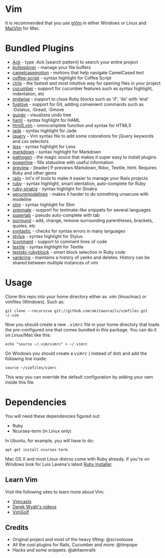 # Vim

It is recommended that you use [gVim](http://www.vim.org/download.php#pc) in either Windows or Linux and [MacVim](https://github.com/b4winckler/macvim/downloads) for Mac.

# Bundled Plugins

* [Ack](http://www.vim.org/scripts/script.php?script_id=2572) - type :Ack [search pattern] to search your entire project
* [bufexplorer](http://www.vim.org/scripts/script.php?script_id=42) - manage your file buffers
* [camelcasemotion](http://www.vim.org/scripts/script.php?script_id=1905) - motions that help navigate CamelCased text
* [coffee-script](https://github.com/kchmck/vim-coffee-script) - syntax highlight for Coffee Script
* [ctrlp](https://github.com/kien/ctrlp.vim) - the fastest and most intuitive way for opening files in your project
* [cucumber](http://www.vim.org/scripts/script.php?script_id=2973) - support for cucumber features such as syntax highlight, indentation, etc
* [endwise](http://www.vim.org/scripts/script.php?script_id=2386) - support to close Ruby blocks such as 'if', 'do' with 'end'
* [fugitive](http://www.vim.org/scripts/script.php?script_id=2975) - support for Git, adding convenient commands such as :Gstatus, :Gread, :Gmove
* [gundo](http://www.vim.org/scripts/script.php?script_id=3304) - visualizes undo tree
* [haml](http://www.vim.org/scripts/script.php?script_id=1773) - syntax highlight for HAML
* [html5.vim](https://github.com/othree/html5.vim) - omnicomplete function and syntax for HTML5
* [jade](https://github.com/digitaltoad/vim-jade) - syntax highlight for Jade
* [jquery](https://github.com/itspriddle/vim-jquery) - Vim syntax file to add some colorations for jQuery keywords and css selectors
* [less](https://github.com/groenewege/vim-less) - syntax highlight for Less
* [markdown](http://www.vim.org/scripts/script.php?script_id=1242) - syntax highlight for Markdown
* [pathogen](http://www.vim.org/scripts/script.php?script_id=2332) - the magic souce that makes it super easy to install plugins
* [powerline](http://https://github.com/Lokaltog/vim-powerline) - fills statusline with useful information
* [preview](http://www.vim.org/scripts/script.php?script_id=3344) - [leader] P previews Markdown, Rdoc, Textile, html. Requires Ruby and other gems
* [rails](http://www.vim.org/scripts/script.php?script_id=1567) - lot's of tools to make it easier to manage your Rails projects
* [ruby](https://github.com/vim-ruby/vim-ruby/wiki) - syntax highlight, smart identation, auto-complete for Ruby
* [ruby-sinatra](https://github.com/hallison/vim-ruby-sinatra) - syntax highlight for Sinatra
* [securemodelines](http://www.vim.org/scripts/script.php?script_id=1876) - makes it harder to do something unsecure with modeline
* [slim](https://github.com/bbommarito/vim-slim) - syntax highlight for Slim
* [snipmate](https://github.com/akitaonrails/snipmate.vim) - support for textmate-like snippets for several languages
* [supertab](http://www.vim.org/scripts/script.php?script_id=1643) - pseudo auto-complete with tab
* [surround](http://www.vim.org/scripts/script.php?script_id=1697) - add, change, remove surrounding parentheses, brackets, quotes, etc
* [syntastic](http://www.vim.org/scripts/script.php?script_id=2736) - checks for syntax errors in many languages
* [stylus](https://github.com/wavded/vim-stylus) - syntax highlight for Stylus
* [tcomment](https://github.com/tomtom/tcomment_vim) - support to comment lines of code
* [textile](http://www.vim.org/scripts/script.php?script_id=2305) - syntax highlight for Textile
* [textobj-rubyblock](http://vimcasts.org/blog/2010/12/a-text-object-for-ruby-blocks/) - smart block selection in Ruby code
* [yankring](http://www.vim.org/scripts/script.php?script_id=1234) - maintains a history of yanks and deletes. History can be shared between multiple instances of vim

# Usage

Clone this repo into your home directory either as .vim (linux/mac) or
vimfiles (Windows). Such as:

    git clone --recursive git://github.com/akitaonrails/vimfiles.git ~/.vim

Now you should create a new <tt>.vimrc</tt> file in your home directory that
loads the pre-configured one that comes bundled in this package. You can do it
on Linux/Mac like this:

    echo "source ~/.vim/vimrc" > ~/.vimrc

On Windows you should create a <tt>_vimrc</tt> (_ instead of dot) and add
the following line inside:

    source ~/vimfiles/vimrc

This way you can override the default configuration by adding your own inside
this file.

# Dependencies

You will need these dependencies figured out:

* Ruby
* Ncurses-term (in Linux only)

In Ubuntu, for example, you will have to do:

    apt-get install ncurses-term

Mac OS X and most Linux distros come with Ruby already. If you're on Windows
look for Luis Lavena's latest [Ruby Installer](http://rubyforge.org/projects/rubyinstaller/).

## Learn Vim

Visit the following sites to learn more about Vim:

* [Vimcasts](http://vimcasts.org)
* [Derek Wyatt's videos](http://www.derekwyatt.org/vim/vim-tutorial-videos/)
* [VimGolf](http://vimgolf.com/)

## Credits

* Original project and most of the heavy lifting: @scrooloose
* All the cool plugins for Rails, Cucumber and more: @timpope
* Hacks and some snippets: @akitaonrails
